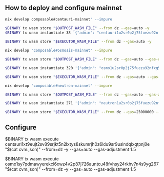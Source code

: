 ## How to deploy and configure mainnet

```sh
nix develop composable#centauri-mainnet" --impure
```

```sh
$BINARY tx wasm store "$OUTPOST_WASM_FILE" --from dz --gas=auto -y
$BINARY tx wasm instantiate 38 '{"admin": "centauri1u2sr0p2j75fuezu92nfxg5wm46gu22ywfgul6k", "network_id" : 2}' --label "composable_cvm_outpost" --admin centauri1u2sr0p2j75fuezu92nfxg5wm46gu22ywfgul6k --gas=auto --from=dz -y
 
$BINARY tx wasm store "$EXECUTOR_WASM_FILE" --from dz --gas=auto -y

```

```sh
nix develop "composable#osmosis-mainnet" --impure
```

```sh
$BINARY tx wasm store "$OUTPOST_WASM_FILE" --from dz --gas=auto --gas-adjustment 1.5 ----fees=117500uosmo -y

$BINARY tx wasm instantiate 320 '{"admin": "osmo1u2sr0p2j75fuezu92nfxg5wm46gu22yw9ezngh", "network_id" : 3}' --label "composable_cvm_outpost" --admin osmo1u2sr0p2j75fuezu92nfxg5wm46gu22yw9ezngh --gas=auto --gas-adjustment 1.5 --from=dz --fees=1000uosmo

$BINARY tx wasm store "$EXECUTOR_WASM_FILE" --from dz --gas=auto --gas-adjustment 1.5 --fees=75000uosmo -y

```

```sh
nix develop "composable#neutron-mainnet" --impure
```

```sh
$BINARY tx wasm store "$OUTPOST_WASM_FILE" --from dz --gas=auto --gas-adjustment=1.5 --fees=4362418untrn -y

$BINARY tx wasm instantiate 271 '{"admin": "neutron1u2sr0p2j75fuezu92nfxg5wm46gu22ywfacpyz", "network_id" : 4}' --label "composable_cvm_outpost" --admin neutron1u2sr0p2j75fuezu92nfxg5wm46gu22ywfacpyz --gas=400000 --from=dz --fees=1000uosmo

$BINARY tx wasm store "$EXECUTOR_WASM_FILE" --from dz --gas=25000000 --fees=75000uosmo -y

```


## Configure

$BINARY tx wasm execute centauri1xt9eujt2sv89srjkt5n2lxtys8skumrjh0z6ldu9sr9uslndqlxqtpnj0e "$(cat cvm.json)" --from=dz -y --gas=auto --gas-adjustment 1.5

$BINARY tx wasm execute osmo1sy7pdmawyerekcl6xwz4v2p87j726auntcu48fvhsy24rkhv7n4s9yg267 "$(cat cvm.json)" --from=dz -y --gas=auto --gas-adjustment 1.5
